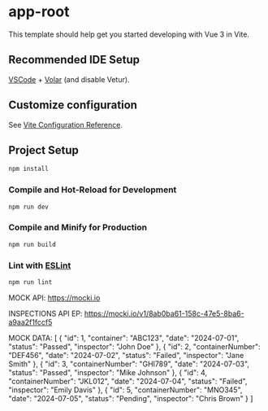# app-root

This template should help get you started developing with Vue 3 in Vite.

## Recommended IDE Setup

[VSCode](https://code.visualstudio.com/) + [Volar](https://marketplace.visualstudio.com/items?itemName=Vue.volar) (and disable Vetur).

## Customize configuration

See [Vite Configuration Reference](https://vitejs.dev/config/).

## Project Setup

```sh
npm install
```

### Compile and Hot-Reload for Development

```sh
npm run dev
```

### Compile and Minify for Production

```sh
npm run build
```

### Lint with [ESLint](https://eslint.org/)

```sh
npm run lint
```
MOCK API: https://mocki.io

INSPECTIONS API EP: https://mocki.io/v1/8ab0ba61-158c-47e5-8ba6-a9aa2f1fccf5 

MOCK DATA:
[
{
"id": 1,
"container": "ABC123",
"date": "2024-07-01",
"status": "Passed",
"inspector": "John Doe"
},
{
"id": 2,
"containerNumber": "DEF456",
"date": "2024-07-02",
"status": "Failed",
"inspector": "Jane Smith"
},
{
"id": 3,
"containerNumber": "GHI789",
"date": "2024-07-03",
"status": "Passed",
"inspector": "Mike Johnson"
},
{
"id": 4,
"containerNumber": "JKL012",
"date": "2024-07-04",
"status": "Failed",
"inspector": "Emily Davis"
},
{
"id": 5,
"containerNumber": "MNO345",
"date": "2024-07-05",
"status": "Pending",
"inspector": "Chris Brown"
}
]
